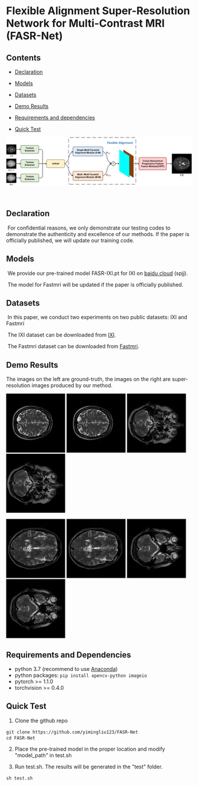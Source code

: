 # Flexible Alignment Super-Resolution Network for Multi-Contrast MRI (FASR-Net)

## Contents

- [Declaration](#Declaration)

- [Models](#Models)
- [Datasets](#Datasets)
- [Demo Results](#Demo-Results)
- [Requirements and dependencies](#Requirements-and-Dependencies)

- [Quick Test](#Quick-Test)
&nbsp;

<p align="center">
<img src='./image/overview.png'>
</p>
&nbsp;

## Declaration

​		For confidential reasons, we only demonstrate our testing codes to demonstrate the authenticity and excellence of our methods. If the paper is officially published, we will update our training code.

## Models

​	We provide our pre-trained model FASR-IXI.pt for IXI on [baidu cloud](https://pan.baidu.com/s/1fPZRYAJkd9EZB27IFj5Bkg) (spjj). 

​	The model for Fastmri will be updated if the paper is officially published.

## Datasets

​	In this paper, we conduct two experiments on two public datasets: IXI and Fastmri

​	The IXI dataset can be downloaded from [IXI](https://brain-development.org/ixi-dataset/).

​	The Fastmri dataset can be downloaded from [Fastmri](https://fastmri.org/).

## Demo Results
   The images on the left are ground-truth, the images on the right are super-resolution images produced by our method.

<img src="demo/hr/IXI002_95.png" height="160px"/> <img src="test/save_results/IXI002_95.png" height="160px"/> <img src="demo/hr/IXI013_15.png" height="160px"/> <img src="test/save_results/IXI013_15.png" height="160px"/> 

<img src="demo/hr/IXI012_45.png" height="160px"/> <img src="test/save_results/IXI012_45.png" height="160px"/> 
<img src="demo/hr/IXI012_18.png" height="160px"/> <img src="test/save_results/IXI012_18.png" height="160px"/>

## Requirements and Dependencies

* python 3.7 (recommend to use [Anaconda](https://www.anaconda.com/))
* python packages: `pip install opencv-python imageio`
* pytorch >= 1.1.0
* torchvision >= 0.4.0

## Quick Test

1.  Clone the github repo

   ```
   git clone https://github.com/yimingliu123/FASR-Net
   cd FASR-Net
   ```

2.  Place the pre-trained model in the proper location and modify "model_path" in test.sh

3.  Run test.sh. The results will be generated in the "test" folder.

   ```
   sh test.sh
   ```

